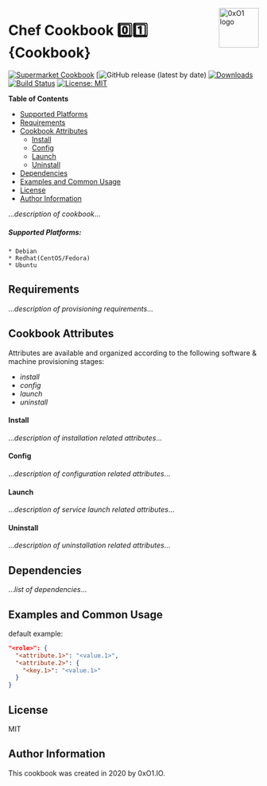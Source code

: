<p><img src="https://i.imgur.com/IBNz2CM.jpg" alt="0xO1 logo" title="0xO1" align="right" height="80" /></p>

Chef Cookbook :zero::one: {Cookbook}
=========
[![Supermarket Cookbook](*cookbook-shield-link*)](--cookbook-link--)
[![GitHub release (latest by date)](==cookbook-link--)
[![Downloads](*downloads-shield-link*)](--cookbook-link--)
[![Build Status](*build-shield-link*)](--cookbook-link--)
[![License: MIT](https://img.shields.io/badge/License-MIT-blueviolet.svg)](https://opensource.org/licenses/MIT)

**Table of Contents**
  - [Supported Platforms](#supported-platforms)
  - [Requirements](#requirements)
  - [Cookbook Attributes](#cookbook-attributes)
      - [Install](#install)
      - [Config](#config)
      - [Launch](#launch)
      - [Uninstall](#uninstall)
  - [Dependencies](#dependencies)
  - [Examples and Common Usage](#example-usage)
  - [License](#license)
  - [Author Information](#author-information)

...*description of cookbook*...

##### Supported Platforms:
```
* Debian
* Redhat(CentOS/Fedora)
* Ubuntu
```

Requirements
------------

...*description of provisioning requirements*...

Cookbook Attributes
--------------
Attributes are available and organized according to the following software & machine provisioning stages:
* _install_
* _config_
* _launch_
* _uninstall_

#### Install

...*description of installation related attributes*...

#### Config

...*description of configuration related attributes*...

#### Launch

...*description of service launch related attributes*...

#### Uninstall

...*description of uninstallation related attributes*...

Dependencies
------------

...*list of dependencies*...

Examples and Common Usage
----------------

default example:
```json
"<role>": {
  "<attribute.1>": "<value.1>",
  "<attribute.2>": {
    "<key.1>": "<value.1>"
  }
}
```

License
-------

MIT

Author Information
------------------

This cookbook was created in 2020 by 0xO1.IO.
